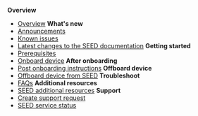 **Overview**
  - [Overview](overview)
  **What's new**
  - [Announcements](announcements)
  - [Known issues](known-issues)
  - [Latest changes to the SEED documentation](document-history)
  **Getting started**  
  - [Prerequisites](prerequisites-for-onboarding)
  - [Onboard device](onboard-device/onboard-device-to-seed)
**After onboarding**    
  - [Post onboarding instructions](post-onboarding-instructions/post-onboarding-steps-and-verification)
**Offboard device**
  - [Offboard device from SEED](offboard-device/offboard-device-from-seed)
**Troubleshoot**
  - [FAQs](faqs/seed-faqs)
**Additional resources**  
  - [SEED additional resources](additional-resources/additional-resources)
**Support**
  - [Create support request](raise-an-incident-support-request)
  - [SEED service status](seed-status)
